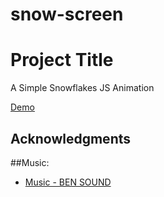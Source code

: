 # snow-screen

# Project Title

A Simple Snowflakes JS Animation

[Demo](https://laughing-northcutt-689f65.netlify.app/)


## Acknowledgments

##Music: 
* [Music - BEN SOUND](https://www.bensound.com/)
